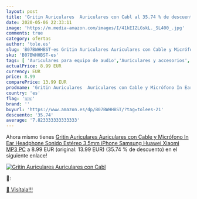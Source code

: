 ```yaml
---
layout: post
title: 'Gritin Auriculares  Auriculares con Cabl al 35.74 % de descuento'
date: 2020-05-06 22:33:11
image: 'https://m.media-amazon.com/images/I/41kEIZLGskL._SL400_.jpg'
comments: true
category: ofertas
author: 'tole.es'
slug: 'B07BWHHBST-es Gritin Auriculares Auriculares con Cable y Micrófono In...'
sku: 'B07BWHHBST-es'
tags: [ 'Auriculares para equipo de audio','Auriculares y accesorios','Electrónica','Electrónica para moto','Electrónica para vehículos','Soportes para moto','iphone', ]
actualPrice: 8.99 EUR
currency: EUR
price: 8.99
comparePrice: 13.99 EUR
prodname: 'Gritin Auriculares  Auriculares con Cable y Micrófono In Ear Headphone Sonido Estéreo 3.5mm iPhone  Samsung  Huawei  Xiaomi  MP3  PC'
country: 'es'
flag: '🇪🇸'
brand: ''
buyurl: 'https://www.amazon.es/dp/B07BWHHBST/?tag=tolees-21'
descuento: '35.74'
average: '7.823333333333333'
---
```


Ahora mismo tienes [Gritin Auriculares  Auriculares con Cable y Micrófono In Ear Headphone Sonido Estéreo 3.5mm iPhone  Samsung  Huawei  Xiaomi  MP3  PC](https://www.amazon.es/dp/B07BWHHBST/?tag=tolees-21) a 8.99 EUR (original: 13.99 EUR) (35.74 %  de descuento) en el siguiente enlace!

[![Gritin Auriculares  Auriculares con Cabl](https://m.media-amazon.com/images/I/41kEIZLGskL._SL400_.jpg)](https://www.amazon.es/dp/B07BWHHBST/?tag=tolees-21)

🔎:


[🛒 Visítala!!!](https://www.amazon.es/dp/B07BWHHBST/?tag=tolees-21)
